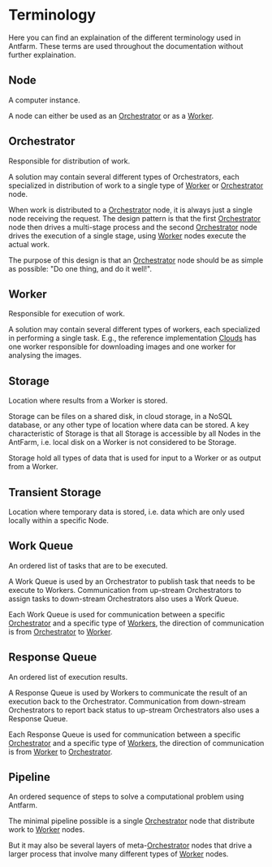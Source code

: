 # Terminology
Here you can find an explaination of the different terminology used in Antfarm. These terms are used throughout the documentation without further explaination.

## Node
A computer instance.

A node can either be used as an [Orchestrator](terminology.md#orchestrator) or as a [Worker](terminology.md#worker).

## Orchestrator
Responsible for distribution of work.

A solution may contain several different types of Orchestrators, each specialized in distribution of work to a single type of [Worker](terminology.md#worker) or [Orchestrator](terminology.md#orchestrator) node. 

When work is distributed to a [Orchestrator](terminology.md#orchestrator) node, it is always just a single node receiving the request. 
The design pattern is that the first [Orchestrator](terminology.md#orchestrator) node then drives a multi-stage process and the second [Orchestrator](terminology.md#orchestrator) node drives the execution of a single stage, using [Worker](terminology.md#worker) nodes execute the actual work.

The purpose of this design is that an [Orchestrator](terminology.md#orchestrator) node should be as simple as
possible: "Do one thing, and do it well!".

## Worker
Responsible for execution of work.

A solution may contain several different types of workers, each specialized in performing a single task. E.g., the reference implementation [Clouds](/clouds.md) has one worker responsible for downloading images and one worker for analysing the images.

## Storage
Location where results from a Worker is stored.

Storage can be files on a shared disk, in cloud storage, in a NoSQL database, or any other type of location where data
can be stored. A key characteristic of Storage is that all Storage is accessible by all Nodes in the AntFarm, i.e. 
local disk on a Worker is not considered to be Storage.

Storage hold all types of data that is used for input to a Worker or as output from a Worker.

## Transient Storage
Location where temporary data is stored, i.e. data which are only used locally within a specific Node.

## Work Queue
An ordered list of tasks that are to be executed.

A Work Queue is used by an Orchestrator to publish task that needs to be execute to Workers.
Communication from up-stream Orchestrators to assign tasks to down-stream Orchestrators also uses a Work Queue.

Each Work Queue is used for communication between a specific [Orchestrator](terminology.md#orchestrator) and a specific type of [Workers](terminology.md#worker), the direction of
communication is from [Orchestrator](terminology.md#orchestrator) to [Worker](terminology.md#worker).

## Response Queue
An ordered list of execution results.

A Response Queue is used by Workers to communicate the result of an execution back to the Orchestrator.
Communication from down-stream Orchestrators to report back status to up-stream Orchestrators also uses a Response Queue.

Each Response Queue is used for communication between a specific [Orchestrator](terminology.md#orchestrator) and a specific type of [Workers](terminology.md#worker), the direction of
communication is from [Worker](terminology.md#worker) to [Orchestrator](terminology.md#orchestrator).

## Pipeline
An ordered sequence of steps to solve a computational problem using Antfarm.

The minimal pipeline possible is a single [Orchestrator](terminology.md#orchestrator) node that distribute work to 
[Worker](terminology.md#worker) nodes.

But it may also be several layers of meta-[Orchestrator](terminology.md#orchestrator) nodes that drive a larger process that involve many different types of [Worker](terminology.md#worker) nodes.